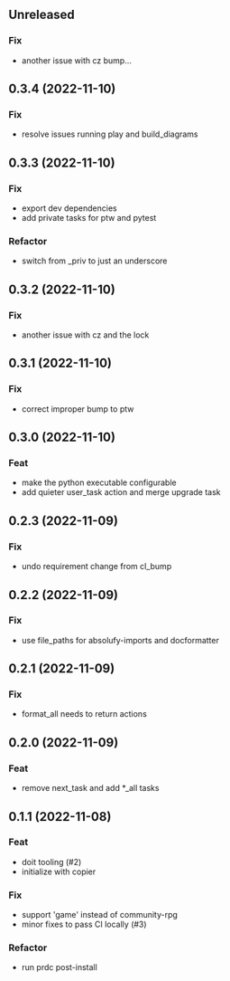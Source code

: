 ## Unreleased

### Fix

- another issue with cz bump...

## 0.3.4 (2022-11-10)

### Fix

- resolve issues running play and build_diagrams

## 0.3.3 (2022-11-10)

### Fix

- export dev dependencies
- add private tasks for ptw and pytest

### Refactor

- switch from _priv to just an underscore

## 0.3.2 (2022-11-10)

### Fix

- another issue with cz and the lock

## 0.3.1 (2022-11-10)

### Fix

- correct improper bump to ptw

## 0.3.0 (2022-11-10)

### Feat

- make the python executable configurable
- add quieter user_task action and merge upgrade task

## 0.2.3 (2022-11-09)

### Fix

- undo requirement change from cl_bump

## 0.2.2 (2022-11-09)

### Fix

- use file_paths for absolufy-imports and docformatter

## 0.2.1 (2022-11-09)

### Fix

- format_all needs to return actions

## 0.2.0 (2022-11-09)

### Feat

- remove next_task and add *_all tasks

## 0.1.1 (2022-11-08)

### Feat

- doit tooling (#2)
- initialize with copier

### Fix

- support 'game' instead of community-rpg
- minor fixes to pass CI locally (#3)

### Refactor

- run prdc post-install
